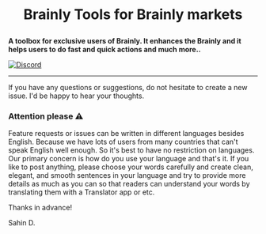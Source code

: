 # <p align="center">Brainly Tools for Brainly markets</p>

**A toolbox for exclusive users of Brainly. It enhances the Brainly and it helps
users to do fast and quick actions and much more..**

[![Discord](https://discord.com/api/guilds/714178009489473597/widget.png?style=banner2)](https://discord.gg/GQ3WKe94KJ)

---

If you have any questions or suggestions, do not hesitate to create a new issue.
I'd be happy to hear your thoughts.


### Attention please :warning:

Feature requests or issues can be written in different languages besides
English. Because we have lots of users from many countries that can't speak
English well enough. So it's best to have no restriction on languages. Our
primary concern is how do you use your language and that's it. If you like to
post anything, please choose your words carefully and create clean, elegant,
and smooth sentences in your language and try to provide more details as much as
you can so that readers can understand your words by translating them with a
Translator app or etc.

Thanks in advance!

Sahin D.
